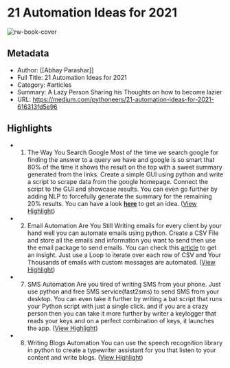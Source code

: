 # 21 Automation Ideas for 2021

![rw-book-cover](https://miro.medium.com/v2/resize:fit:1200/1*KZefyCZEq0-zf1PmxaLmOQ.png)

## Metadata
- Author: [[Abhay Parashar]]
- Full Title: 21 Automation Ideas for 2021
- Category: #articles
- Summary: A Lazy Person Sharing his Thoughts on how to become lazier
- URL: https://medium.com/pythoneers/21-automation-ideas-for-2021-616313fd5e96

## Highlights
- 1. The Way You Search Google
  Most of the time we search google for finding the answer to a query we have and google is so smart that 80% of the time it shows the result on the top with a sweet summary generated from the links. Create a simple GUI using python and write a script to scrape data from the google homepage. Connect the script to the GUI and showcase results. You can even go further by adding NLP to forcefully generate the summary for the remaining 20% results. You can have a look [**here**](https://github.com/Abhayparashar31/Google-Search-Query-Assistant) to get an idea. ([View Highlight](https://read.readwise.io/read/01h8hve2xrrpvx2vrhfm8r36dk))
- 2. Email Automation
  Are You Still Writing emails for every client by your hand well you can automate emails using python. Create a CSV File and store all the emails and information you want to send then use the email package to send emails. You can check this [article](https://realpython.com/python-send-email/) to get an insight. Just use a Loop to iterate over each row of CSV and Your Thousands of emails with custom messages are automated. ([View Highlight](https://read.readwise.io/read/01h8hvdypf0e3akmy89fdj4h26))
- 7. SMS Automation
  Are you tired of writing SMS from your phone. Just use python and free SMS service(fast2sms) to send SMS from your desktop. You can even take it further by writing a bat script that runs your Python script with just a single click. and if you are a crazy person then you can take it more further by writer a keylogger that reads your keys and on a perfect combination of keys, it launches the app. ([View Highlight](https://read.readwise.io/read/01h8hvddf68rkfjpk30k3tbnmk))
- 8. Writing Blogs Automation
  You can use the speech recognition library in python to create a typewriter assistant for you that listen to your content and write blogs. ([View Highlight](https://read.readwise.io/read/01h8hvdn3xk6n7g7nzyzcb89a0))
